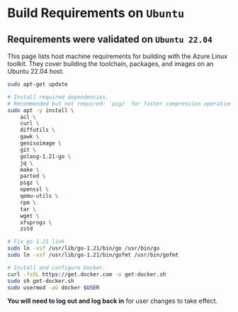 
# Build Requirements on `Ubuntu`

## Requirements were validated on `Ubuntu 22.04`

This page lists host machine requirements for building with the Azure Linux toolkit. They cover building the toolchain, packages, and images on an Ubuntu 22.04 host.

```bash
sudo apt-get update

# Install required dependencies.
# Recommended but not required: `pigz` for faster compression operations.
sudo apt -y install \
    acl \
    curl \
    diffutils \
    gawk \
    genisoimage \
    git \
    golang-1.21-go \
    jq \
    make \
    parted \
    pigz \
    openssl \
    qemu-utils \
    rpm \
    tar \
    wget \
    xfsprogs \
    zstd

# Fix go 1.21 link
sudo ln -vsf /usr/lib/go-1.21/bin/go /usr/bin/go
sudo ln -vsf /usr/lib/go-1.21/bin/gofmt /usr/bin/gofmt

# Install and configure Docker.
curl -fsSL https://get.docker.com -o get-docker.sh
sudo sh get-docker.sh
sudo usermod -aG docker $USER
```

**You will need to log out and log back in** for user changes to take effect.
